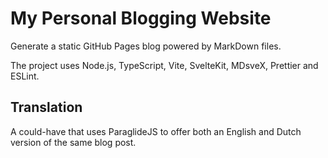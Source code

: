 # My Personal Blogging Website

Generate a static GitHub Pages blog powered by MarkDown files.

The project uses Node.js, TypeScript, Vite, SvelteKit, MDsveX, Prettier and ESLint.

## Translation

A could-have that uses ParaglideJS to offer both an English and Dutch version of the same blog post.
